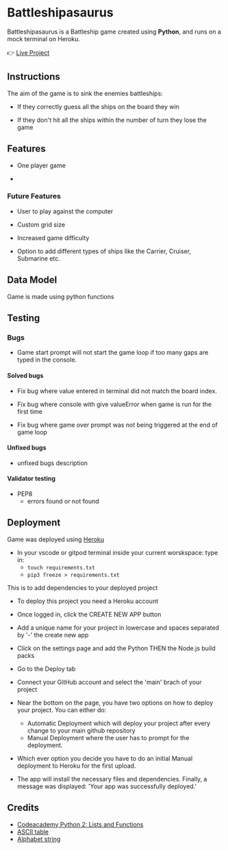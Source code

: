 # Battleshipasaurus

Battleshipasaurus is a Battleship game created using **Python**, and runs on a mock terminal on Heroku.

:point_right: [Live Project](https://battleshipasaurus.herokuapp.com/)

## Instructions

The aim of the game is to sink the enemies battleships:

- If they correctly guess all the ships on the board they win

- If they don't hit all the ships within the number of turn they lose the game

## Features

- One player game

-

### Future Features

- User to play against the computer

- Custom grid size

- Increased game difficulty

- Option to add different types of ships like the Carrier, Cruiser, Submarine etc.

## Data Model

Game is made using python functions

## Testing

### Bugs

- Game start prompt will not start the game loop if too many gaps are typed in the console.

#### Solved bugs

- Fix bug where value entered in terminal did not match the board index.

- Fix bug where console with give valueError when game is run for the first time

- Fix bug where game over prompt was not being triggered at the end of game loop

#### Unfixed bugs

- unfixed bugs description

#### Validator testing

- PEP8
  - errors found or not found

## Deployment

Game was deployed using [Heroku](https://www.heroku.com/)

- In your vscode or gitpod terminal inside your current worskspace:
  type in:
  - `touch requirements.txt`
  - `pip3 freeze > requirements.txt`

This is to add dependencies to your deployed project

- To deploy this project you need a Heroku account

- Once logged in, click the CREATE NEW APP button

- Add a unique name for your project in lowercase and spaces separated by '-' the create new app

- Click on the settings page and add the Python THEN the Node.js build packs

- Go to the Deploy tab

- Connect your GitHub account and select the 'main' brach of your project

- Near the bottom on the page, you have two options on how to deploy your project. You can either do:

  - Automatic Deployment which will deploy your project after every change to your main github repository
  - Manual Deployment where the user has to prompt for the deployment.

- Which ever option you decide you have to do an initial Manual deployment to Heroku for the first upload.

- The app will install the necessary files and dependencies. Finally, a message was displayed: 'Your app was successfully deployed.'

## Credits

- [Codeacademy Python 2: Lists and Functions](https://www.codecademy.com/courses/learn-python/lessons/battleship)
- [ASCII table](http://sticksandstones.kstrom.com/appen.html)
- [Alphabet string](https://www.kite.com/python/answers/how-to-make-a-list-of-the-alphabet-in-python)
